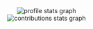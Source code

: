 <div align="center">
  <img src="https://github-readme-stats.vercel.app/api?username=kilmajster" alt="profile stats graph"/>
  <br>
  <img src="https://github-contributor-stats.vercel.app/api?username=kilmajster&combine_all_yearly_contributions=true&limit=5" alt="contributions stats graph"/>
</div>
